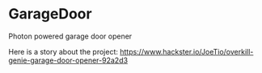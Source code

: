 # GarageDoor
Photon powered garage door opener

Here is a story about the project: https://www.hackster.io/JoeTio/overkill-genie-garage-door-opener-92a2d3
